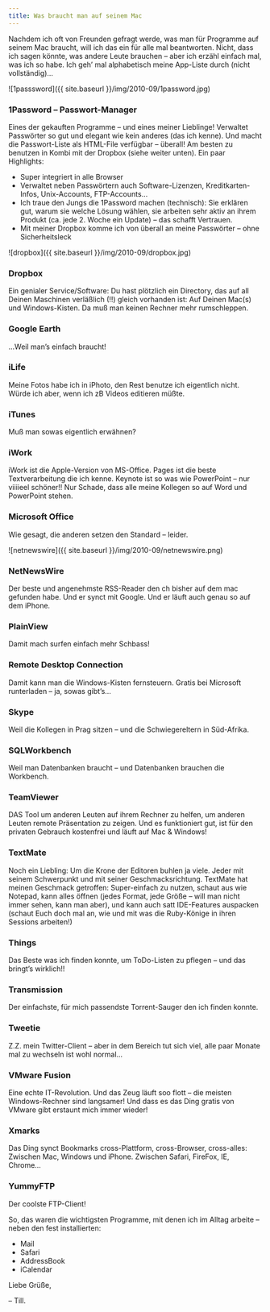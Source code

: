 ```yaml
---
title: Was braucht man auf seinem Mac
---
```


Nachdem ich oft von Freunden gefragt werde, was man für Programme auf seinem Mac braucht, will ich das ein für alle mal beantworten. Nicht, dass ich sagen könnte, was andere Leute brauchen – aber ich erzähl einfach mal, was ich so habe. Ich geh’ mal alphabetisch meine App-Liste durch (nicht vollständig)…

![1passsword]({{ site.baseurl }}/img/2010-09/1password.jpg)
### 1Password – Passwort-Manager
Eines der gekauften Programme – und eines meiner Lieblinge! Verwaltet Passwörter so gut und elegant wie kein anderes (das ich kenne). Und macht die Passwort-Liste als HTML-File verfügbar – überall!
Am besten zu benutzen in Kombi mit der Dropbox (siehe weiter unten).
Ein paar Highlights:

- Super integriert in alle Browser
- Verwaltet neben Passwörtern auch Software-Lizenzen, Kreditkarten-Infos, Unix-Accounts, FTP-Accounts…
- Ich traue den Jungs die 1Password machen (technisch): Sie erklären gut, warum sie welche Lösung wählen, sie arbeiten sehr aktiv an ihrem Produkt (ca. jede 2. Woche ein Update) – das schafft Vertrauen.
- Mit meiner Dropbox komme ich von überall an meine Passwörter – ohne Sicherheitsleck

![dropbox]({{ site.baseurl }}/img/2010-09/dropbox.jpg)
### Dropbox
Ein genialer Service/Software: Du hast plötzlich ein Directory, das auf all Deinen Maschinen verläßlich (!!) gleich vorhanden ist: Auf Deinen Mac(s) und Windows-Kisten. Da muß man keinen Rechner mehr rumschleppen.

### Google Earth
…Weil man’s einfach braucht!

### iLife
Meine Fotos habe ich in iPhoto, den Rest benutze ich eigentlich nicht. Würde ich aber, wenn ich zB Videos editieren müßte.

### iTunes
Muß man sowas eigentlich erwähnen?

### iWork
iWork ist die Apple-Version von MS-Office. Pages ist die beste Textverarbeitung die ich kenne. Keynote ist so was wie PowerPoint – nur viiiieel schöner!! Nur Schade, dass alle meine Kollegen so auf Word und PowerPoint stehen.

### Microsoft Office
Wie gesagt, die anderen setzen den Standard – leider.

![netnewswire]({{ site.baseurl }}/img/2010-09/netnewswire.png)
### NetNewsWire
Der beste und angenehmste RSS-Reader den ch bisher auf dem mac gefunden habe. Und er synct mit Google. Und er läuft auch genau so auf dem iPhone.

### PlainView
Damit mach surfen einfach mehr Schbass!

### Remote Desktop Connection
Damit kann man die Windows-Kisten fernsteuern. Gratis bei Microsoft runterladen – ja, sowas gibt’s…

### Skype
Weil die Kollegen in Prag sitzen – und die Schwiegereltern in Süd-Afrika.

### SQLWorkbench
Weil man Datenbanken braucht – und Datenbanken brauchen die Workbench.

### TeamViewer
DAS Tool um anderen Leuten auf ihrem Rechner zu helfen, um anderen Leuten remote Präsentation zu zeigen. Und es funktioniert gut, ist für den privaten Gebrauch kostenfrei und läuft auf Mac & Windows!

### TextMate
Noch ein Liebling: Um die Krone der Editoren buhlen ja viele. Jeder mit seinem Schwerpunkt und mit seiner Geschmacksrichtung. TextMate hat meinen Geschmack getroffen: Super-einfach zu nutzen, schaut aus wie Notepad, kann alles öffnen (jedes Format, jede Größe – will man nicht immer sehen, kann man aber), und kann auch satt IDE-Features auspacken (schaut Euch doch mal an, wie und mit was die Ruby-Könige in ihren Sessions arbeiten!)

### Things
Das Beste was ich finden konnte, um ToDo-Listen zu pflegen – und das bringt’s wirklich!!

### Transmission
Der einfachste, für mich passendste Torrent-Sauger den ich finden konnte.

### Tweetie
Z.Z. mein Twitter-Client – aber in dem Bereich tut sich viel, alle paar Monate mal zu wechseln ist wohl normal…

### VMware Fusion
Eine echte IT-Revolution. Und das Zeug läuft soo flott – die meisten Windows-Rechner sind langsamer! Und dass es das Ding gratis von VMware gibt erstaunt mich immer wieder!

### Xmarks
Das Ding synct Bookmarks cross-Plattform, cross-Browser, cross-alles: Zwischen Mac, Windows und iPhone. Zwischen Safari, FireFox, IE, Chrome…

### YummyFTP
Der coolste FTP-Client!

So, das waren die wichtigsten Programme, mit denen ich im Alltag arbeite – neben den fest installierten:

- Mail
- Safari
- AddressBook
- iCalendar

Liebe Grüße,

– Till.